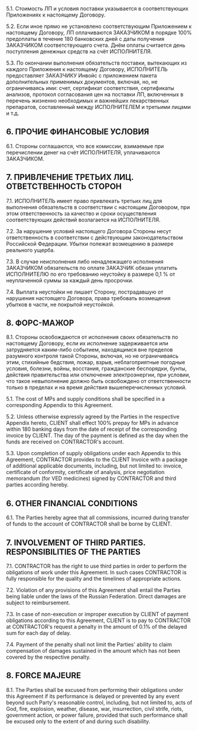 5.1. Стоимость ЛП и условия поставки указывается в соответствующих Приложениях к настоящему Договору.

5.2. Если иное прямо не установлено соответствующим Приложением к настоящему Договору, ЛП оплачиваются ЗАКАЗЧИКОМ в порядке 100% предоплаты в течение 180 банковских дней с даты получения ЗАКАЗЧИКОМ соответствующего счета. Днём оплаты считается день поступления денежных средств на счёт ИСПОЛНИТЕЛЯ.

5.3. По окончании выполнения обязательств поставки, вытекающих из каждого Приложения к настоящему Договору, ИСПОЛНИТЕЛЬ предоставляет ЗАКАЗЧИКУ Инвойс с приложением пакета дополнительных применимых документов, включая, но, не ограничиваясь ими: счет, сертификат соответствия, сертификаты анализов, протокол согласования цен на поставки ЛП, включенных в перечень жизненно необходимых и важнейших лекарственных препаратов, составленный между ИСПОЛНИТЕЛЕМ и третьими лицами и т.д.

## 6. ПРОЧИЕ ФИНАНСОВЫЕ УСЛОВИЯ

6.1. Стороны соглашаются, что все комиссии, взимаемые при перечислении денег на счёт ИСПОЛНИТЕЛЯ, уплачиваются ЗАКАЗЧИКОМ.

## 7. ПРИВЛЕЧЕНИЕ ТРЕТЬИХ ЛИЦ. ОТВЕТСТВЕННОСТЬ СТОРОН

7.1. ИСПОЛНИТЕЛЬ имеет право привлекать третьих лиц для выполнения обязательств в соответствии с настоящим Договором, при этом ответственность за качество и сроки осуществления соответствующих действий возлагается на ИСПОЛНИТЕЛЯ.

7.2. За нарушение условий настоящего Договора Стороны несут ответственность в соответствии с действующим законодательством Российской Федерации. Убытки полежат возмещению в размере реального ущерба.

7.3. В случае неисполнения либо ненадлежащего исполнения ЗАКАЗЧИКОМ обязательств по оплате ЗАКАЗЧИК обязан уплатить ИСПОЛНИТЕЛЮ по его требованию неустойку в размере 0,1 % от неуплаченной суммы за каждый день просрочки.

7.4. Выплата неустойки не лишает Сторону, пострадавшую от нарушения настоящего Договора, права требовать возмещения убытков в части, не покрытой неустойкой.

## 8. ФОРС-МАЖОР

8.1. Стороны освобождаются от исполнения своих обязательств по настоящему Договору, если их исполнение задерживается или затрудняется каким-либо событием, находящимся вне пределов разумного контроля такой Стороны, включая, но не ограничиваясь этим, стихийные бедствия, пожар, взрыв, неблагоприятные погодные условия, болезни, войны, восстания, гражданские беспорядки, бунты, действия правительства или отключение электроэнергии, при условии, что такое невыполнение должно быть освобождено от ответственности только в пределах и на время действия вышеперечисленных условий.

5.1. The cost of MPs and supply conditions shall be specified in a corresponding Appendix to this Agreement.

5.2. Unless otherwise expressly agreed by the Parties in the respective Appendix hereto, CLIENT shall effect 100% prepay for MPs in advance within 180 banking days from the date of receipt of the corresponding invoice by CLIENT. The day of the payment is defined as the day when the funds are received on CONTRACTOR's account.

5.3. Upon completion of supply obligations under each Appendix to this Agreement, CONTRACTOR provides to the CLIENT Invoice with a package of additional applicable documents, including, but not limited to: invoice, certificate of conformity, certificate of analysis, price negotiation memorandum (for VED medicines) signed by CONTRACTOR and third parties according hereby.

## 6. OTHER FINANCIAL CONDITIONS

6.1. The Parties hereby agree that all commissions, incurred during transfer of funds to the account of CONTRACTOR shall be borne by CLIENT.

## 7. INVOLVEMENT OF THIRD PARTIES. RESPONSIBILITIES OF THE PARTIES

7.1. CONTRACTOR has the right to use third parties in order to perform the obligations of work under this Agreement. In such cases CONTRACTOR is fully responsible for the quality and the timelines of appropriate actions.

7.2. Violation of any provisions of this Agreement shall entail the Parties being liable under the laws of the Russian Federation. Direct damages are subject to reimbursement.

7.3. In case of non-execution or improper execution by CLIENT of payment obligations according to this Agreement, CLIENT is to pay to CONTRACTOR at CONTRACTOR's request a penalty in the amount of 0.1% of the delayed sum for each day of delay.

7.4. Payment of the penalty shall not limit the Parties' ability to claim compensation of damages sustained in the amount which has not been covered by the respective penalty.

## 8. FORCE MAJEURE

8.1. The Parties shall be excused from performing their obligations under this Agreement if its performance is delayed or prevented by any event beyond such Party's reasonable control, including, but not limited to, acts of God, fire, explosion, weather, disease, war, insurrection, civil strife, riots, government action, or power failure, provided that such performance shall be excused only to the extent of and during such disability.